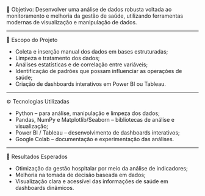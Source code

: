 🎯 Objetivo:
Desenvolver uma análise de dados robusta voltada ao monitoramento e melhoria da gestão de saúde, utilizando ferramentas modernas de visualização e manipulação de dados.

---
🧠 Escopo do Projeto
- Coleta e inserção manual dos dados em bases estruturadas;
- Limpeza e tratamento dos dados;
- Análises estatísticas e de correlação entre variáveis;
- Identificação de padrões que possam influenciar as operações de saúde;
- Criação de dashboards interativos em Power BI ou Tableau.
---
⚙️ Tecnologias Utilizadas
- Python – para análise, manipulação e limpeza dos dados;
- Pandas, NumPy e Matplotlib/Seaborn – bibliotecas de análise e visualização;
- Power BI / Tableau – desenvolvimento de dashboards interativos;
- Google Colab – documentação e experimentação das análises.
---
🧩 Resultados Esperados
- Otimização da gestão hospitalar por meio da análise de indicadores;
- Melhoria na tomada de decisão baseada em dados;
- Visualização clara e acessível das informações de saúde em dashboards dinâmicos.
